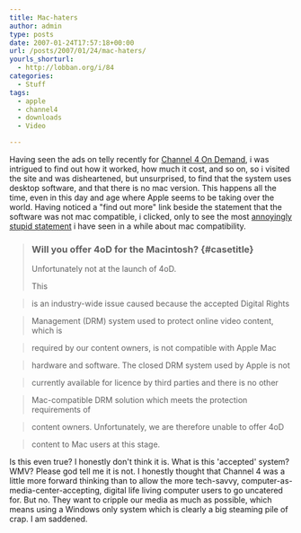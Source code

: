 ```yaml
---
title: Mac-haters
author: admin
type: posts
date: 2007-01-24T17:57:18+00:00
url: /posts/2007/01/24/mac-haters/
yourls_shorturl:
  - http://lobban.org/i/84
categories:
  - Stuff
tags:
  - apple
  - channel4
  - downloads
  - Video

---
```

Having seen the ads on telly recently for [Channel 4 On Demand][1], i was intrigued to find out how it worked, how much it cost, and so on, so i visited the site and was disheartened, but unsurprised, to find that the system uses desktop software, and that there is no mac version. This happens all the time, even in this day and age where Apple seems to be taking over the world. Having noticed a "find out more" link beside the statement that the software was not mac compatible, i clicked, only to see the most [annoyingly stupid statement][2] i have seen in a while about mac compatibility.

> ### Will you offer 4oD for the Macintosh? {#casetitle}
> 
> Unfortunately not at the launch of 4oD. 
> 
> This
  
> is an industry-wide issue caused because the accepted Digital Rights
  
> Management (DRM) system used to protect online video content, which is
  
> required by our content owners, is not compatible with Apple Mac
  
> hardware and software. The closed DRM system used by Apple is not
  
> currently available for licence by third parties and there is no other
  
> Mac-compatible DRM solution which meets the protection requirements of
  
> content owners. Unfortunately, we are therefore unable to offer 4oD
  
> content to Mac users at this stage.

Is this even true? I honestly don't think it is. What is this 'accepted' system? WMV? Please god tell me it is not. I honestly thought that Channel 4 was a little more forward thinking than to allow the more tech-savvy, computer-as-media-center-accepting, digital life living computer users to go uncatered for. But no. They want to cripple our media as much as possible, which means using a Windows only system which is clearly a big steaming pile of crap. I am saddened.

 [1]: http://www.channel4.com/4od
 [2]: http://www.channel4.com/4od/how2use4od.html